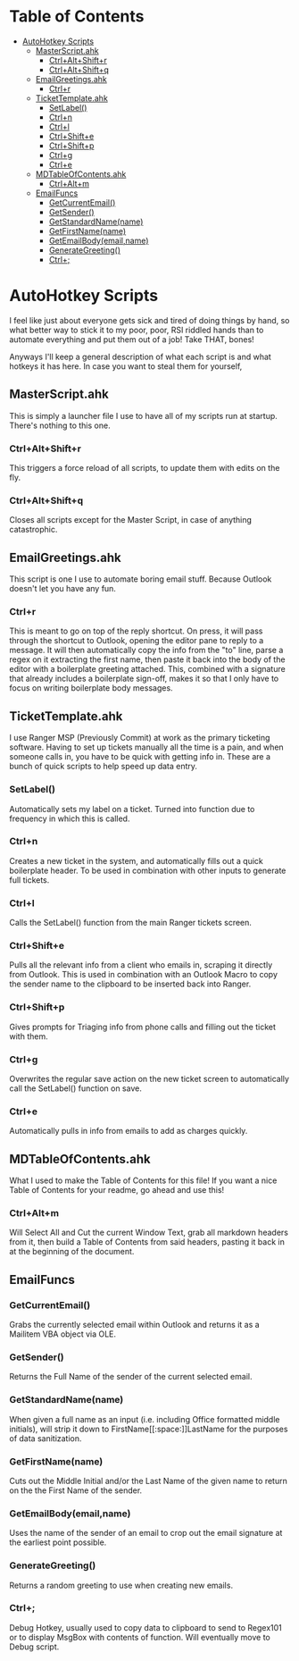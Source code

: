 # Table of Contents

* [AutoHotkey Scripts](#AutoHotkey+Scripts)
	* [MasterScript.ahk](#MasterScriptahk)
		* [Ctrl+Alt+Shift+r](#CtrlAltShiftr)
		* [Ctrl+Alt+Shift+q](#CtrlAltShiftq)
	* [EmailGreetings.ahk](#EmailGreetingsahk)
		* [Ctrl+r](#Ctrlr)
	* [TicketTemplate.ahk](#TicketTemplateahk)
		* [SetLabel()](#SetLabel())
		* [Ctrl+n](#Ctrln)
		* [Ctrl+l](#Ctrll)
		* [Ctrl+Shift+e](#CtrlShifte)
		* [Ctrl+Shift+p](#CtrlShiftp)
		* [Ctrl+g](#Ctrlg)
		* [Ctrl+e](#Ctrle)
	* [MDTableOfContents.ahk](#MDTableOfContentsahk)
		* [Ctrl+Alt+m](#CtrlAltm)
	* [EmailFuncs](#EmailFuncs)
		* [GetCurrentEmail()](#GetCurrentEmail())
		* [GetSender()](#GetSender())
		* [GetStandardName(name)](#GetStandardName(name))
		* [GetFirstName(name)](#GetFirstName(name))
		* [GetEmailBody(email,name)](#GetEmailBody(email,name))
		* [GenerateGreeting()](#GenerateGreeting())
		* [Ctrl+;](#Ctrl;)

# AutoHotkey Scripts

I feel like just about everyone gets sick and tired of doing things by hand, so what better way to stick it to my poor, poor, RSI riddled hands than to automate everything and put them out of a job! Take THAT, bones!

Anyways I'll keep a general description of what each script is and what hotkeys it has here. In case you want to steal them for yourself,

## MasterScript.ahk

This is simply a launcher file I use to have all of my scripts run at startup. There's nothing to this one.

### Ctrl+Alt+Shift+r

This triggers a force reload of all scripts, to update them with edits on the fly.

### Ctrl+Alt+Shift+q

Closes all scripts except for the Master Script, in case of anything catastrophic.

## EmailGreetings.ahk

This script is one I use to automate boring email stuff. Because Outlook doesn't let you have any fun.

### Ctrl+r

This is meant to go on top of the reply shortcut. On press, it will pass through the shortcut to Outlook, opening the editor pane to reply to a message. It will then automatically copy the info from the "to" line, parse a regex on it extracting the first name, then paste it back into the body of the editor with a boilerplate greeting attached. This, combined with a signature that already includes a boilerplate sign-off, makes it so that I only have to focus on writing boilerplate body messages.

## TicketTemplate.ahk

I use Ranger MSP (Previously Commit) at work as the primary ticketing software. Having to set up tickets manually all the time is a pain, and when someone calls in, you have to be quick with getting info in. These are a bunch of quick scripts to help speed up data entry.

### SetLabel()

Automatically sets my label on a ticket. Turned into function due to frequency in which this is called.

### Ctrl+n

Creates a new ticket in the system, and automatically fills out a quick boilerplate header. To be used in combination with other inputs to generate full tickets.

### Ctrl+l

Calls the SetLabel() function from the main Ranger tickets screen.

### Ctrl+Shift+e

Pulls all the relevant info from a client who emails in, scraping it directly from Outlook. This is used in combination with an Outlook Macro to copy the sender name to the clipboard to be inserted back into Ranger.

### Ctrl+Shift+p

Gives prompts for Triaging info from phone calls and filling out the ticket with them.

### Ctrl+g

Overwrites the regular save action on the new ticket screen to automatically call the SetLabel() function on save.

### Ctrl+e

Automatically pulls in info from emails to add as charges quickly.

## MDTableOfContents.ahk

What I used to make the Table of Contents for this file! If you want a nice Table of Contents for your readme, go ahead and use this!

### Ctrl+Alt+m

Will Select All and Cut the current Window Text, grab all markdown headers from it, then build a Table of Contents from said headers, pasting it back in at the beginning of the document.

## EmailFuncs

### GetCurrentEmail()

Grabs the currently selected email within Outlook and returns it as a Mailitem VBA object via OLE.

### GetSender()

Returns the Full Name of the sender of the current selected email.

### GetStandardName(name)

When given a full name as an input (i.e. including Office formatted middle initials), will strip it down to FirstName[[:space:]]LastName for the purposes of data sanitization.

### GetFirstName(name)

Cuts out the Middle Initial and/or the Last Name of the given name to return on the the First Name of the sender.

### GetEmailBody(email,name)

Uses the name of the sender of an email to crop out the email signature at the earliest point possible.

### GenerateGreeting()

Returns a random greeting to use when creating new emails.

### Ctrl+;

Debug Hotkey, usually used to copy data to clipboard to send to Regex101 or to display MsgBox with contents of function. Will eventually move to Debug script.
